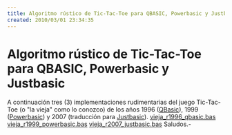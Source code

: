 ```yaml
---
title: Algoritmo rústico de Tic-Tac-Toe para QBASIC, Powerbasic y Justbasic
created: 2010/03/01 23:34:35
---
```


# Algoritmo rústico de Tic-Tac-Toe para QBASIC, Powerbasic y Justbasic

A continuación tres (3) implementaciones rudimentarias del juego Tic-Tac-Toe (o "la vieja" como lo conozco) de los años 1996 ([QBasic](https://es.wikipedia.org/wiki/QBASIC)), 1999 ([Powerbasic](https://www.powerbasic.com/)) y 2007 (traducción para [Justbasic](https://www.justbasic.com/)). [vieja_r1996_qbasic.bas](https://www.olafrv.com/wp-content/uploads/2010/03/vieja_r1996_qbasic.bas_.txt) [vieja_r1999_powerbasic.bas](https://www.olafrv.com/wp-content/uploads/2010/03/vieja_r1999_powerbasic.bas_.txt) [vieja_r2007_justbasic.bas](https://www.olafrv.com/wp-content/uploads/2010/03/vieja_r2007_justbasic.bas_.txt) Saludos.-